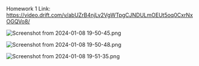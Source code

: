 Homework 1
Link: https://video.drift.com/v/abUZrB4njLv2VgWTpgCJNDULmOEUt5oq0CxrNxOGQVo8/


![Screenshot from 2024-01-08 19-50-45.png](..%2F..%2F..%2F..%2FPictures%2FScreenshots%2FScreenshot%20from%202024-01-08%2019-50-45.png)


![Screenshot from 2024-01-08 19-50-48.png](..%2F..%2F..%2F..%2FPictures%2FScreenshots%2FScreenshot%20from%202024-01-08%2019-50-48.png)


![Screenshot from 2024-01-08 19-51-35.png](..%2F..%2F..%2F..%2FPictures%2FScreenshots%2FScreenshot%20from%202024-01-08%2019-51-35.png)
